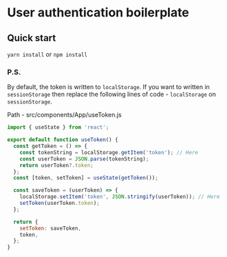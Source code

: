 # User authentication boilerplate

## Quick start

`yarn install` or `npm install`

### P.S.

By default, the token is written to `localStorage`. If you want to written in `sessionStorage` then replace the following lines of code - `localStorage` on `sessionStorage`.

Path - src/components/App/useToken.js

```js
import { useState } from 'react';

export default function useToken() {
  const getToken = () => {
    const tokenString = localStorage.getItem('token'); // Here
    const userToken = JSON.parse(tokenString);
    return userToken?.token;
  };
  const [token, setToken] = useState(getToken());

  const saveToken = (userToken) => {
    localStorage.setItem('token', JSON.stringify(userToken)); // Here
    setToken(userToken.token);
  };

  return {
    setToken: saveToken,
    token,
  };
}
```

